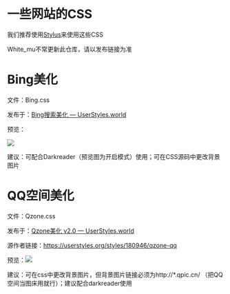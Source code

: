 # 一些网站的CSS

我们推荐使用[Stylus](https://add0n.com/stylus.html)来使用这些CSS

White_mu不常更新此仓库，请以发布链接为准

# Bing美化

文件：Bing.css

发布于：[Bing搜索美化 — UserStyles.world](https://userstyles.world/style/1170/bing)

预览：

![](https://userstyles.world/api/style/preview/1170.jpeg)

建议：可配合Darkreader（预览图为开启模式）使用；可在CSS源码中更改背景图片

# QQ空间美化

文件：Qzone.css

发布于：[Qzone美化 v2.0 — UserStyles.world](https://userstyles.world/style/1338/qzone-v2-0)

源作者链接：https://userstyles.org/styles/180946/qzone-qq

预览：![](https://userstyles.world/api/style/preview/1338.jpeg)

建议：可在css中更改背景图片，但背景图片链接必须为http://*.qpic.cn/ （把QQ空间当图床用就行）；建议配合darkreader使用